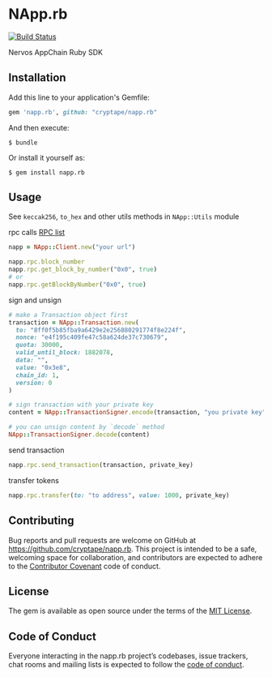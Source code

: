 # NApp.rb

[![Build Status](https://travis-ci.org/cryptape/napp.rb.svg?branch=master)](https://travis-ci.org/cryptape/napp.rb)

Nervos AppChain Ruby SDK

## Installation

Add this line to your application's Gemfile:

```ruby
gem 'napp.rb', github: "cryptape/napp.rb"
```

And then execute:

    $ bundle

Or install it yourself as:

    $ gem install napp.rb

## Usage

See `keccak256`, `to_hex` and other utils methods in `NApp::Utils` module

rpc calls [RPC list](https://docs.nervos.org/cita/#/rpc_guide/rpc)
```ruby
napp = NApp::Client.new("your url")

napp.rpc.block_number
napp.rpc.get_block_by_number("0x0", true)
# or
napp.rpc.getBlockByNumber("0x0", true) 
```

sign and unsign
```ruby
# make a Transaction object first
transaction = NApp::Transaction.new(
  to: "8ff0f5b85fba9a6429e2e256880291774f8e224f",
  nonce: "e4f195c409fe47c58a624de37c730679",
  quota: 30000,
  valid_until_block: 1882078,
  data: "",
  value: "0x3e8",
  chain_id: 1,
  version: 0
)

# sign transaction with your private key
content = NApp::TransactionSigner.encode(transaction, "you private key")

# you can unsign content by `decode` method
NApp::TransactionSigner.decode(content) 
```

send transaction
```ruby
napp.rpc.send_transaction(transaction, private_key)
```

transfer tokens
```ruby
napp.rpc.transfer(to: "to address", value: 1000, private_key)
```


## Contributing

Bug reports and pull requests are welcome on GitHub at https://github.com/cryptape/napp.rb. This project is intended to be a safe, welcoming space for collaboration, and contributors are expected to adhere to the [Contributor Covenant](http://contributor-covenant.org) code of conduct.

## License

The gem is available as open source under the terms of the [MIT License](https://opensource.org/licenses/MIT).

## Code of Conduct

Everyone interacting in the napp.rb project’s codebases, issue trackers, chat rooms and mailing lists is expected to follow the [code of conduct](https://github.com/cryptape/napp.rb/blob/master/CODE_OF_CONDUCT.md).
